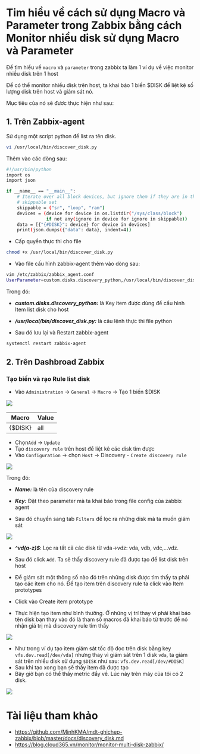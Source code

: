 # Tim hiều về cách sử dụng Macro và Parameter trong Zabbix bằng cách Monitor nhiều disk sử dụng Macro và Parameter

Để tìm hiểu về `macro` và `parameter` trong zabbix ta làm 1 ví dụ về việc monitor nhiều disk trên 1 host

Để có thể monitor nhiều disk trên host, ta khai báo 1 biến $DISK để liệt kệ số lượng disk trên host và giám sát nó.

Mục tiêu của nó sẽ đươc thực hiện như sau:
## 1. Trên Zabbix-agent
Sử dụng một script python để list ra tên disk. 
```sh
vi /usr/local/bin/discover_disk.py
```
Thêm vào các dòng sau: 
```sh
#!/usr/bin/python
import os
import json

if __name__ == "__main__":
    # Iterate over all block devices, but ignore them if they are in the
    # skippable set
    skippable = ("sr", "loop", "ram")
    devices = (device for device in os.listdir("/sys/class/block")
               if not any(ignore in device for ignore in skippable))
    data = [{"{#DISK}": device} for device in devices]
    print(json.dumps({"data": data}, indent=4))
   ```
- Cấp quyền thực thi cho file
```sh
chmod +x /usr/local/bin/discover_disk.py
```
- Vào file cấu hình zabbix-agent thêm vào dòng sau:
```sh
vim /etc/zabbix/zabbix_agent.conf
UserParameter=custom.disks.discovery_python,/usr/local/bin/discover_disk.py
```
Trong đó: 
  - ***custom.disks.discovery_python:*** là Key item được dùng để cấu hình Item list disk cho host
  - ***/usr/local/bin/discover_disk.py:*** là câu lệnh thực thi file python

- Sau đó lưu lại và Restart zabbix-agent
```sh
systemctl restart zabbix-agent
```  
## 2. Trên Dashbroad Zabbix
### Tạo biến và rạo Rule list disk

- Vào `Administration` -> `General` -> `Macro` -> Tạo 1 biến $DISK
<img src=https://i.imgur.com/6EA15or.png>

|Macro|Value|
|-----|-----
|{$DISK}|all|

- Chọn`Add` -> `Update`
- Tạo `discovery rule` trên host để liệt kê các disk tìm được 
- Vào `Configuration` -> chọn `Host` -> Discovery - `Create discovery rule`

<img src=https://i.imgur.com/k6rdg52.png>

Trong đó: 
- ***Name:*** là tên của discovery rule
- ***Key:*** Đặt theo parameter mà ta khai báo trong file config của zabbix agent

- Sau đó chuyển sang tab `Filters` để lọc ra những disk mà ta muốn giám sát

<img src=https://i.imgur.com/X41qzvU.png>

- ***^vd(a-z)$***: Lọc ra tất cả các disk từ vda->vdz: vda, vdb, vdc,...vdz.
- Sau đó click `Add`. Ta sẽ thấy discovery rule đã được tạo để list disk trên host

- Để giám sát một thông số nào đó trên những disk được tìm thấy ta phải tạo các item cho nó. Để tạo item trên discovery rule ta click vào Item prototypes
- Click vào Create item prototype
- Thực hiện tạo item như bình thường. Ở những vị trí thay vì phải khai báo tên disk bạn thay vào đó là tham số macros đã khai báo từ trước để nó nhận giá trị mà discovery rule tìm thấy

<img src=https://i.imgur.com/rUdrd85.png>

- Như trong ví dụ tạo item giám sát tốc độ đọc trên disk bằng key `vfs.dev.read[/dev/vda]` nhưng thay vì giám sát trên 1 disk `vda`, ta giám sát trên nhiều disk sử dụng `$DISK` như sau: `vfs.dev.read[/dev/#DISK]`
- Sau khi tạo xong bạn sẽ thấy item đã được tạo
- Bây giờ bạn có thể thấy metric đẩy về. Lúc này trên máy của tôi có 2 disk.
<img src=https://i.imgur.com/aAi5zhb.png>

   # Tài liệu tham khảo
   - https://github.com/MinhKMA/mdt-ghichep-zabbix/blob/master/docs/discovery_disk.md
   - https://blog.cloud365.vn/monitor/monitor-multi-disk-zabbix/
